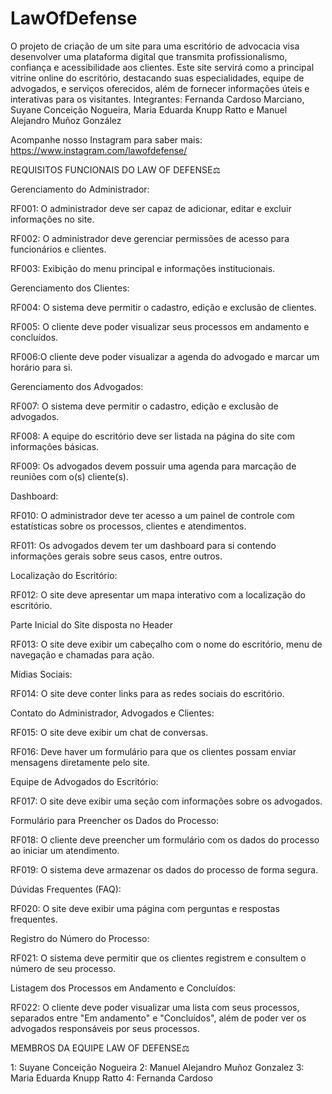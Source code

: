 # LawOfDefense
O projeto de criação de um site para uma escritório de advocacia visa desenvolver uma plataforma digital que transmita profissionalismo, confiança e acessibilidade aos clientes. Este site servirá como a principal vitrine online do escritório, destacando suas especialidades, equipe de advogados, e serviços oferecidos, além de fornecer informações úteis e interativas para os visitantes.
Integrantes: Fernanda Cardoso Marciano, Suyane Conceição Nogueira, Maria Eduarda Knupp Ratto e Manuel Alejandro Muñoz González 

Acompanhe nosso Instagram para saber mais: https://www.instagram.com/lawofdefense/

REQUISITOS FUNCIONAIS DO LAW OF DEFENSE⚖️

Gerenciamento do Administrador:

RF001: O administrador deve ser capaz de adicionar, editar e excluir informações no site.

RF002: O administrador deve gerenciar permissões de acesso para funcionários e clientes.

RF003: Exibição do menu principal e informações institucionais.

Gerenciamento dos Clientes:

RF004: O sistema deve permitir o cadastro, edição e exclusão de clientes.

RF005: O cliente deve poder visualizar seus processos em andamento e concluídos.

RF006:O cliente deve poder visualizar a agenda do advogado e marcar um horário para si.

Gerenciamento dos Advogados:

RF007: O sistema deve permitir o cadastro, edição e exclusão de advogados.

RF008: A equipe do escritório deve ser listada na página do site com informações básicas.

RF009: Os advogados devem possuir uma agenda para marcação de reuniões com o(s) cliente(s).

Dashboard:

RF010: O administrador deve ter acesso a um painel de controle com estatísticas sobre os processos, clientes e atendimentos.

RF011: Os advogados devem ter um dashboard para si contendo  informações gerais sobre seus casos, entre outros.

Localização do Escritório:

RF012: O site deve apresentar um mapa interativo com a localização do escritório.

Parte Inicial do Site disposta no Header

RF013: O site deve exibir um cabeçalho com o nome do escritório, menu de navegação e chamadas para ação.

Mídias Sociais:

RF014: O site deve conter links para as redes sociais do escritório.

Contato do Administrador, Advogados e Clientes:

RF015: O site deve exibir um chat de conversas.

RF016: Deve haver um formulário para que os clientes possam enviar mensagens diretamente pelo site.

Equipe de Advogados do Escritório:

RF017: O site deve exibir uma seção com informações sobre os advogados.

Formulário para Preencher os Dados do Processo:

RF018: O cliente deve preencher um formulário com os dados do processo ao iniciar um atendimento.

RF019: O sistema deve armazenar os dados do processo de forma segura.

Dúvidas Frequentes (FAQ):

RF020: O site deve exibir uma página com perguntas e respostas frequentes.

Registro do Número do Processo:

RF021: O sistema deve permitir que os clientes registrem e consultem o número de seu processo.

Listagem dos Processos em Andamento e Concluídos:

RF022: O cliente deve poder visualizar uma lista com seus processos, separados entre "Em andamento" e "Concluídos", além de poder ver os advogados responsáveis por seus processos.

MEMBROS DA EQUIPE LAW OF DEFENSE⚖️

1: Suyane Conceição Nogueira
2: Manuel Alejandro Muñoz Gonzalez
3: Maria Eduarda Knupp Ratto
4: Fernanda Cardoso 
